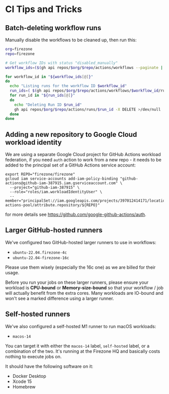# CI Tips and Tricks

## Batch-deleting workflow runs

Manually disable the workflows to be cleaned up, then run this:

```bash
org=firezone
repo=firezone

# Get workflow IDs with status "disabled_manually"
workflow_ids=($(gh api repos/$org/$repo/actions/workflows --paginate | jq '.workflows[] | select(.["state"] | contains("disabled_manually")) | .id'))

for workflow_id in "${workflow_ids[@]}"
do
  echo "Listing runs for the workflow ID $workflow_id"
  run_ids=( $(gh api repos/$org/$repo/actions/workflows/$workflow_id/runs --paginate | jq '.workflow_runs[].id') )
  for run_id in "${run_ids[@]}"
  do
    echo "Deleting Run ID $run_id"
    gh api repos/$org/$repo/actions/runs/$run_id -X DELETE >/dev/null
  done
done
```

## Adding a new repository to Google Cloud workload identity

We are using a separate Google Cloud project for GitHub Actions workload
federation, if you need `auth` action to work from a new repo - it needs to be
added to the principal set of a GitHub Actions service account:

```
export REPO="firezone/firezone"
gcloud iam service-accounts add-iam-policy-binding "github-actions@github-iam-387915.iam.gserviceaccount.com" \
  --project="github-iam-387915" \
  --role="roles/iam.workloadIdentityUser" \
  --member="principalSet://iam.googleapis.com/projects/397012414171/locations/global/workloadIdentityPools/github-actions-pool/attribute.repository/${REPO}"
```

for more details see https://github.com/google-github-actions/auth.

## Larger GitHub-hosted runners

We've configured two GitHub-hosted larger runners to use in workflows:

- `ubuntu-22.04.firezone-4c`
- `ubuntu-22.04-firezone-16c`

Please use them wisely (especially the 16c one) as we are billed for their
usage.

Before you run your jobs on these larger runners, please ensure your workload is
**CPU-bound** or **Memory-size-bound** so that your workflow / job will actually
benefit from the extra cores. Many workloads are IO-bound and won't see a marked
difference using a larger runner.

## Self-hosted runners

We've also configured a self-hosted M1 runner to run macOS workloads:

- `macos-14`

You can target it with either the `macos-14` label, `self-hosted` label, or a
combination of the two. It's running at the Firezone HQ and basically costs
nothing to execute jobs on.

It should have the following software on it:

- Docker Desktop
- Xcode 15
- Homebrew

<!-- TODO: Add instructions when Dogfood is working
You may log into the self-hosted runner remotely via Apple Remote Desktop
if you need to make any changes to its configuration. To do so, make
sure your Firezone client is connected to the Dogfood account, then:
1. Open Screen Sharing.app
2. Connect to macos-14.firezone.dev
3. Log in with the "macOS M1 Firezone Builder GitHub Actions self-hosted Runner" credentials in Firezone Engineering 1Password
-->
